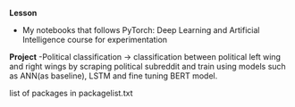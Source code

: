 **Lesson**
- My notebooks that follows PyTorch: Deep Learning and Artificial Intelligence course for experimentation

**Project**
-Political classification -> classification between political left wing and right wings by scraping political subreddit and train using models such as ANN(as baseline), LSTM and fine tuning BERT model.

list of packages in packagelist.txt



